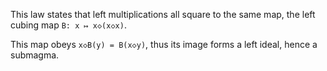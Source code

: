 This law states that left multiplications all square to the same map, the left cubing map `B: x ↦ x◇(x◇x)`.

This map obeys `x◇B(y) = B(x◇y)`, thus its image forms a left ideal, hence a submagma.
